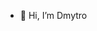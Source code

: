 - 👋 Hi, I’m Dmytro
<!---
DmytroSheik/DmytroSheik is a ✨ special ✨ repository because its `README.md` (this file) appears on your GitHub profile.
You can click the Preview link to take a look at your changes.
--->
